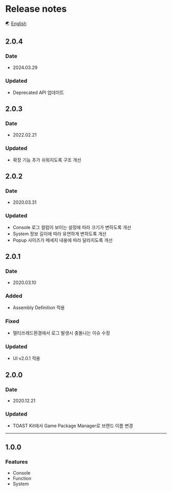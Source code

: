 # Release notes

🌏 [English](ReleaseNotes.en.md)

## 2.0.4

### Date

* 2024.03.29

### Updated
* Deprecated API 업데이트

## 2.0.3

### Date

* 2022.02.21

### Updated
* 확장 기능 추가 쉬워지도록 구조 개선

## 2.0.2

### Date

* 2020.03.31

### Updated
* Console 로그 컬럼이 보이는 설정에 따라 크기가 변하도록 개선
* System 정보 길이에 따라 유연하게 변하도록 개선
* Popup 사이즈가 메세지 내용에 따라 달라지도록 개선

## 2.0.1

### Date

* 2020.03.10

### Added

* Assembly Definition 적용

### Fixed

* 멀티쓰레드환경에서 로그 발생시 충돌나는 이슈 수정

### Updated
* UI v2.0.1 적용

## 2.0.0

### Date

* 2020.12.21

### Updated

* TOAST Kit에서 Game Package Manager로 브랜드 이름 변경

---

## 1.0.0

### Features

* Console
* Function
* System
